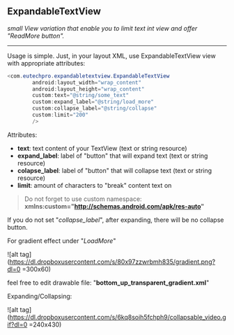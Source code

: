 ## ExpandableTextView

_small View variation that enable you to limit text int view and offer "ReadMore button"._

----

Usage is simple. Just, in your layout XML, use ExpandableTextView view with appropriate attributes:

```Java
<com.eutechpro.expandabletextview.ExpandableTextView
        android:layout_width="wrap_content"
        android:layout_height="wrap_content"
        custom:text="@string/some_text"
        custom:expand_label="@string/load_more"
        custom:collapse_label="@string/collapse"
        custom:limit="200"
        />
```


Attributes:


- **text**: 			text content of your TextView (text or string resource)
- **expand_label**: 	label of "button" that will expand text (text or string resource)
- **colapse_label**: 	label of "button" that will collapse text (text or string resource)
- **limit**: 			amount of characters to "break" content text on

> Do not forget to use custom namespace:
__xmlns:custom="http://schemas.android.com/apk/res-auto"__


If you do not set "_collapse_label_", after expanding, there will be no collapse button.





For gradient effect under "_LoadMore_" 


![alt tag](https://dl.dropboxusercontent.com/s/80x97zzwrbmh835/gradient.png?dl=0 =300x60)


feel free to edit drawable file: "__bottom_up_transparent_gradient.xml__"


Expanding/Collapsing:


![alt tag](https://dl.dropboxusercontent.com/s/6kq8soih5fchph9/collapsable_video.gif?dl=0 =240x430)



